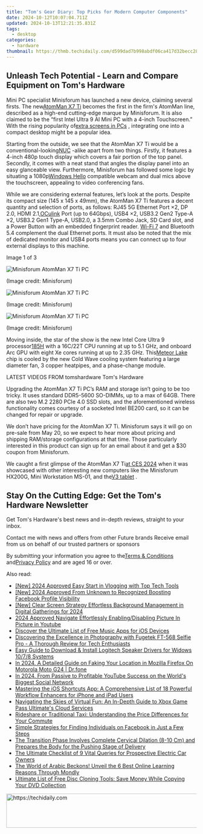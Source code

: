 ```yaml
---
title: "Tom's Gear Diary: Top Picks for Modern Computer Components"
date: 2024-10-12T10:07:04.711Z
updated: 2024-10-13T12:21:35.831Z
tags:
  - desktop
categories:
  - hardware
thumbnail: https://thmb.techidaily.com/d599dad7b998abdf06ca417d32becc28547b33f181303fc426d96b899acd4e4b.jpg
---
```


## Unleash Tech Potential - Learn and Compare Equipment on Tom's Hardware

Mini PC specialist Minisforum has launched a new device, claiming several firsts. The new[AtomMan X7 Ti](https://www.minisforum.com/page/x7ti/index.html?lang=en) becomes the first in the firm's AtomMan line, described as a high-end cutting-edge marque by Minisforum. It is also claimed to be the “first Intel Ultra 9 AI Mini PC with a 4-inch Touchscreen.” With the rising popularity of[extra screens in PCs](https://www.tomshardware.com/pc-components/cooling/hands-on-lian-lis-lcd-screen-fans-turn-heads-and-are-surprisingly-affordable-but-not-as-configurable-as-id-like) , integrating one into a compact desktop might be a popular idea.

 Starting from the outside, we see that the AtomMan X7 Ti would be a conventional-looking[NUC](https://www.tomshardware.com/news/asus-gets-license-to-make-intel-nucs) \-alike apart from two things. Firstly, it features a 4-inch 480p touch display which covers a fair portion of the top panel. Secondly, it comes with a neat stand that angles the display panel into an easy glanceable view. Furthermore, Minisforum has followed some logic by situating a 1080p[Windows Hello](https://www.tomshardware.com/news/windows-hello-fido2-certification-may-update-microsoft,39261.html) compatible webcam and dual mics above the touchscreen, appealing to video conferencing fans.

 While we are considering external features, let’s look at the ports. Despite its compact size (145 x 145 x 49mm), the AtomMan X7 Ti features a decent quantity and selection of ports, as follows: RJ45 5G Ethernet Port ×2, DP 2.0, HDMI 2.1,[OCulink](https://www.tomshardware.com/news/worlds-first-oculink-usb-4-egpu-with-radeor-rx-7600m-xt) Port (up to 64Gbps), USB4 ×2, USB3.2 Gen2 Type-A ×2, USB3.2 Gen1 Type-A, USB2.0, a 3.5mm Combo Jack, SD Card slot, and a Power Button with an embedded fingerprint reader. [Wi-Fi 7](https://www.tomshardware.com/news/wi-fi-7-faq) and Bluetooth 5.4 complement the dual Ethernet ports. It must also be noted that the mix of dedicated monitor and USB4 ports means you can connect up to four external displays to this machine.

 Image 1 of 3

![Minisforum AtomMan X7 Ti PC](https://vanilla.futurecdn.net/cyclingnews/media/img/missing-image.svg)

 (Image credit: Minisforum)

![Minisforum AtomMan X7 Ti PC](https://vanilla.futurecdn.net/cyclingnews/media/img/missing-image.svg)

 (Image credit: Minisforum)

![Minisforum AtomMan X7 Ti PC](https://vanilla.futurecdn.net/cyclingnews/media/img/missing-image.svg)

 (Image credit: Minisforum)

 Moving inside, the star of the show is the new Intel Core Ultra 9 processor[185H](https://www.intel.com/content/www/us/en/products/sku/236849/intel-core-ultra-9-processor-185h-24m-cache-up-to-5-10-ghz/specifications.html) with a 16C/22T CPU running at up to 5.1 GHz, and onboard Arc GPU with eight Xe cores running at up to 2.35 GHz. This[Meteor Lake](https://www.tomshardware.com/news/intel-details-core-ultra-meteor-lake-architecture-launches-december-14) chip is cooled by the new Cold Wave cooling system featuring a large diameter fan, 3 copper heatpipes, and a phase-change module.

 LATEST VIDEOS FROM tomshardware Tom's Hardware

 Upgrading the AtomMan X7 Ti PC’s RAM and storage isn’t going to be too tricky. It uses standard DDR5-5600 SO-DIMMs, up to a max of 64GB. There are also two M.2 2280 PCIe 4.0 SSD slots, and the aforementioned wireless functionality comes courtesy of a socketed Intel BE200 card, so it can be changed for repair or upgrade.

 We don’t have pricing for the AtomMan X7 Ti. Minisforum says it will go on pre-sale from May 20, so we expect to hear more about pricing and shipping RAM/storage configurations at that time. Those particularly interested in this product can sign up for an email about it and get a $30 coupon from Minisforum.

 We caught a first glimpse of the AtomMan X7 Ti[at CES 2024](https://www.tomshardware.com/desktops/mini-pcs/minisforum-first-intel-core-ultra-mini-pc-amd-rx-7600M-xt-mini-pc) when it was showcased with other interesting new computers like the Minisforum HX200G, Mini Workstation MS-01, and the[V3 tablet](https://www.tomshardware.com/tablets/minisforum-v3-tablet-arrives-the-worlds-first-amd-ryzen-7-8840u-powered-surface-clone) .

## Stay On the Cutting Edge: Get the Tom's Hardware Newsletter

 Get Tom's Hardware's best news and in-depth reviews, straight to your inbox.

 Contact me with news and offers from other Future brands  Receive email from us on behalf of our trusted partners or sponsors

 By submitting your information you agree to the[Terms & Conditions](https://futureplc.com/terms-conditions/) and[Privacy Policy](https://futureplc.com/privacy-policy/) and are aged 16 or over.

<ins class="adsbygoogle"
     style="display:block"
     data-ad-format="autorelaxed"
     data-ad-client="ca-pub-7571918770474297"
     data-ad-slot="1223367746"></ins>

<ins class="adsbygoogle"
     style="display:block"
     data-ad-client="ca-pub-7571918770474297"
     data-ad-slot="8358498916"
     data-ad-format="auto"
     data-full-width-responsive="true"></ins>

<span class="atpl-alsoreadstyle">Also read:</span>
<div><ul>
<li><a href="https://vp-tips.techidaily.com/new-2024-approved-easy-start-in-vlogging-with-top-tech-tools/"><u>[New] 2024 Approved Easy Start in Vlogging with Top Tech Tools</u></a></li>
<li><a href="https://facebook-video-content.techidaily.com/new-2024-approved-from-unknown-to-recognized-boosting-facebook-profile-visibility/"><u>[New] 2024 Approved From Unknown to Recognized Boosting Facebook Profile Visibility</u></a></li>
<li><a href="https://remote-screen-capture.techidaily.com/new-clear-screen-strategy-effortless-background-management-in-digital-gatherings-for-2024/"><u>[New] Clear Screen Strategy Effortless Background Management in Digital Gatherings for 2024</u></a></li>
<li><a href="https://extra-approaches.techidaily.com/2024-approved-navigate-effortlessly-enablingdisabling-picture-in-picture-in-youtube/"><u>2024 Approved Navigate Effortlessly Enabling/Disabling Picture In Picture in Youtube</u></a></li>
<li><a href="https://tech-renaissance.techidaily.com/discover-the-ultimate-list-of-free-music-apps-for-ios-devices/"><u>Discover the Ultimate List of Free Music Apps for iOS Devices</u></a></li>
<li><a href="https://tech-renaissance.techidaily.com/discovering-the-excellence-in-photography-with-fugetek-ft-568-selfie-pro-a-thorough-review-for-tech-enthusiasts/"><u>Discovering the Excellence in Photography with Fugetek FT-568 Selfie Pro - A Thorough Review for Tech Enthusiasts</u></a></li>
<li><a href="https://hardware-updates.techidaily.com/easy-guide-to-download-and-install-logitech-speaker-drivers-for-widows-1078-systems/"><u>Easy Guide to Download & Install Logitech Speaker Drivers for Widows 10/7/8 Systems</u></a></li>
<li><a href="https://change-location.techidaily.com/in-2024-a-detailed-guide-on-faking-your-location-in-mozilla-firefox-on-motorola-moto-g24-drfone-by-drfone-virtual-android/"><u>In 2024, A Detailed Guide on Faking Your Location in Mozilla Firefox On Motorola Moto G24 | Dr.fone</u></a></li>
<li><a href="https://facebook-videos.techidaily.com/in-2024-from-passive-to-profitable-youtube-success-on-the-worlds-biggest-social-network/"><u>In 2024, From Passive to Profitable YouTube Success on the World's Biggest Social Network</u></a></li>
<li><a href="https://tech-renaissance.techidaily.com/mastering-the-ios-shortcuts-app-a-comprehensive-list-of-18-powerful-workflow-enhancers-for-iphone-and-ipad-users/"><u>Mastering the iOS Shortcuts App: A Comprehensive List of 18 Powerful Workflow Enhancers for iPhone and iPad Users</u></a></li>
<li><a href="https://tech-renaissance.techidaily.com/navigating-the-skies-of-virtual-fun-an-in-depth-guide-to-xbox-game-pass-ultimates-cloud-services/"><u>Navigating the Skies of Virtual Fun: An In-Depth Guide to Xbox Game Pass Ultimate's Cloud Services</u></a></li>
<li><a href="https://tech-renaissance.techidaily.com/rideshare-or-traditional-taxi-understanding-the-price-differences-for-your-commute/"><u>Rideshare or Traditional Taxi: Understanding the Price Differences for Your Commute</u></a></li>
<li><a href="https://tech-renaissance.techidaily.com/simple-strategies-for-finding-individuals-on-facebook-in-just-a-few-steps/"><u>Simple Strategies for Finding Individuals on Facebook in Just a Few Steps</u></a></li>
<li><a href="https://tech-renaissance.techidaily.com/the-transition-phase-involves-complete-cervical-dilation-8-10-cm-and-prepares-the-body-for-the-pushing-stage-of-delivery/"><u>The Transition Phase Involves Complete Cervical Dilation (8-10 Cm) and Prepares the Body for the Pushing Stage of Delivery</u></a></li>
<li><a href="https://tech-renaissance.techidaily.com/the-ultimate-checklist-of-9-vital-queries-for-prospective-electric-car-owners/"><u>The Ultimate Checklist of 9 Vital Queries for Prospective Electric Car Owners</u></a></li>
<li><a href="https://mondly-stories.techidaily.com/the-world-of-arabic-beckons-unveil-the-6-best-online-learning-reasons-through-mondly/"><u>The World of Arabic Beckons! Unveil the 6 Best Online Learning Reasons Through Mondly</u></a></li>
<li><a href="https://discover-docs.techidaily.com/ultimate-list-of-free-disc-cloning-tools-save-money-while-copying-your-dvd-collection/"><u>Ultimate List of Free Disc Cloning Tools: Save Money While Copying Your DVD Collection</u></a></li>
</ul></div>

<!-- affiliate ads begin -->
<a href="https://appsumo.8odi.net/c/5597632/2144308/7443" target="_top" id="2144308">
  <img src="//a.impactradius-go.com/display-ad/7443-2144308" border="0" alt="https://techidaily.com" width="600" height="90"/>
</a>
<img height="0" width="0" src="https://appsumo.8odi.net/i/5597632/2144308/7443" style="position:absolute;visibility:hidden;" border="0" />
<!-- affiliate ads end -->


